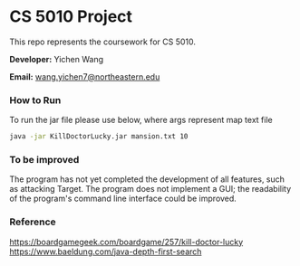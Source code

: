 # CS 5010 Project

This repo represents the coursework for CS 5010.

**Developer:** Yichen Wang

**Email:** wang.yichen7@northeastern.edu

### How to Run

To run the jar file please use below, where args represent map text file

```bash
java -jar KillDoctorLucky.jar mansion.txt 10

```

### To be improved
The program has not yet completed the development of all features, such as attacking Target. The program does not implement a GUI; the readability of the program's command line interface could be improved.

### Reference
https://boardgamegeek.com/boardgame/257/kill-doctor-lucky
https://www.baeldung.com/java-depth-first-search
